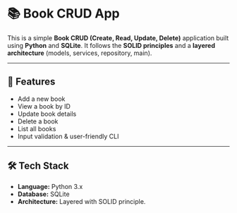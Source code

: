 # 📚 Book CRUD App

This is a simple **Book CRUD (Create, Read, Update, Delete)** application built using **Python** and **SQLite**. It follows the **SOLID principles** and a **layered architecture** (models, services, repository, main).

---

## 🚀 Features

- Add a new book
- View a book by ID
- Update book details
- Delete a book
- List all books
- Input validation & user-friendly CLI

---

## 🛠️ Tech Stack

- **Language:** Python 3.x
- **Database:** SQLite
- **Architecture:** Layered with SOLID principle.
